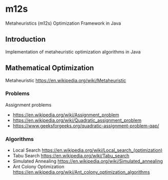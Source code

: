 # m12s

Metaheuristics (m12s) Optimization Framework in Java

## Introduction

Implementation of metaheuristic optimization algorithms in Java

## Mathematical Optimization

Metaheuristic https://en.wikipedia.org/wiki/Metaheuristic

### Problems

Assignment problems

- https://en.wikipedia.org/wiki/Assignment_problem
- https://en.wikipedia.org/wiki/Quadratic_assignment_problem
- https://www.geeksforgeeks.org/quadratic-assignment-problem-qap/

### Algorithms

- Local Search https://en.wikipedia.org/wiki/Local_search_(optimization)
- Tabu Search https://en.wikipedia.org/wiki/Tabu_search
- Simulated Annealing https://en.wikipedia.org/wiki/Simulated_annealing
- Ant Colony Optimization https://en.wikipedia.org/wiki/Ant_colony_optimization_algorithms
